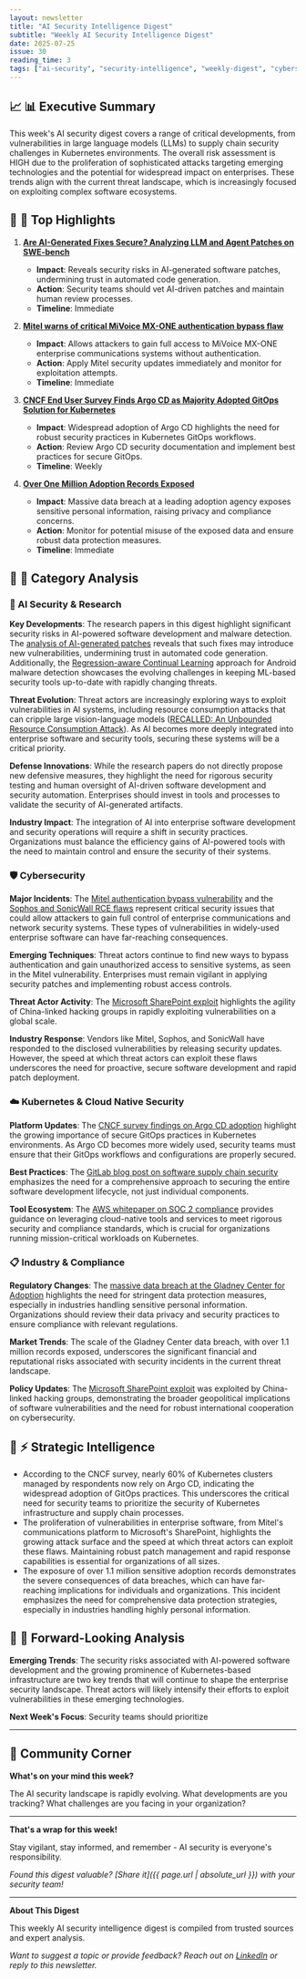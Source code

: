 ```yaml
---
layout: newsletter
title: "AI Security Intelligence Digest"
subtitle: "Weekly AI Security Intelligence Digest"
date: 2025-07-25
issue: 30
reading_time: 3
tags: ["ai-security", "security-intelligence", "weekly-digest", "cybersecurity"]
---
```


## 📈 📊 Executive Summary

This week's AI security digest covers a range of critical developments, from vulnerabilities in large language models (LLMs) to supply chain security challenges in Kubernetes environments. The overall risk assessment is HIGH due to the proliferation of sophisticated attacks targeting emerging technologies and the potential for widespread impact on enterprises. These trends align with the current threat landscape, which is increasingly focused on exploiting complex software ecosystems.

## 📰 🎯 Top Highlights

1. **[Are AI-Generated Fixes Secure? Analyzing LLM and Agent Patches on SWE-bench](https://arxiv.org/abs/2507.02976)**
   - **Impact**: Reveals security risks in AI-generated software patches, undermining trust in automated code generation.
   - **Action**: Security teams should vet AI-driven patches and maintain human review processes.
   - **Timeline**: Immediate

2. **[Mitel warns of critical MiVoice MX-ONE authentication bypass flaw](https://www.bleepingcomputer.com/news/security/mitel-warns-of-critical-mivoice-mx-one-authentication-bypass-flaw/)**
   - **Impact**: Allows attackers to gain full access to MiVoice MX-ONE enterprise communications systems without authentication.
   - **Action**: Apply Mitel security updates immediately and monitor for exploitation attempts.
   - **Timeline**: Immediate

3. **[CNCF End User Survey Finds Argo CD as Majority Adopted GitOps Solution for Kubernetes](https://www.cncf.io/announcements/2025/07/24/cncf-end-user-survey-finds-argo-cd-as-majority-adopted-gitops-solution-for-kubernetes/)**
   - **Impact**: Widespread adoption of Argo CD highlights the need for robust security practices in Kubernetes GitOps workflows.
   - **Action**: Review Argo CD security documentation and implement best practices for secure GitOps.
   - **Timeline**: Weekly

4. **[Over One Million Adoption Records Exposed](https://informationsecuritybuzz.com/over-one-million-adoption-records-exposed/)**
   - **Impact**: Massive data breach at a leading adoption agency exposes sensitive personal information, raising privacy and compliance concerns.
   - **Action**: Monitor for potential misuse of the exposed data and ensure robust data protection measures.
   - **Timeline**: Immediate

## 📰 📂 Category Analysis

### 🤖 AI Security & Research
**Key Developments**: The research papers in this digest highlight significant security risks in AI-powered software development and malware detection. The [analysis of AI-generated patches](https://arxiv.org/abs/2507.02976) reveals that such fixes may introduce new vulnerabilities, undermining trust in automated code generation. Additionally, the [Regression-aware Continual Learning](https://arxiv.org/abs/2507.18313) approach for Android malware detection showcases the evolving challenges in keeping ML-based security tools up-to-date with rapidly changing threats.

**Threat Evolution**: Threat actors are increasingly exploring ways to exploit vulnerabilities in AI systems, including resource consumption attacks that can cripple large vision-language models ([RECALLED: An Unbounded Resource Consumption Attack](https://arxiv.org/abs/2507.18053)). As AI becomes more deeply integrated into enterprise software and security tools, securing these systems will be a critical priority.

**Defense Innovations**: While the research papers do not directly propose new defensive measures, they highlight the need for rigorous security testing and human oversight of AI-driven software development and security automation. Enterprises should invest in tools and processes to validate the security of AI-generated artifacts.

**Industry Impact**: The integration of AI into enterprise software development and security operations will require a shift in security practices. Organizations must balance the efficiency gains of AI-powered tools with the need to maintain control and ensure the security of their systems.

### 🛡️ Cybersecurity
**Major Incidents**: The [Mitel authentication bypass vulnerability](https://www.bleepingcomputer.com/news/security/mitel-warns-of-critical-mivoice-mx-one-authentication-bypass-flaw/) and the [Sophos and SonicWall RCE flaws](https://thehackernews.com/2025/07/sophos-and-sonicwall-patch-critical-rce.html) represent critical security issues that could allow attackers to gain full control of enterprise communications and network security systems. These types of vulnerabilities in widely-used enterprise software can have far-reaching consequences.

**Emerging Techniques**: Threat actors continue to find new ways to bypass authentication and gain unauthorized access to sensitive systems, as seen in the Mitel vulnerability. Enterprises must remain vigilant in applying security patches and implementing robust access controls.

**Threat Actor Activity**: The [Microsoft SharePoint exploit](https://www.csoonline.com/article/4027971/microsofts-incomplete-sharepoint-patch-led-to-global-exploits-by-china-linked-hackers.html) highlights the agility of China-linked hacking groups in rapidly exploiting vulnerabilities on a global scale.

**Industry Response**: Vendors like Mitel, Sophos, and SonicWall have responded to the disclosed vulnerabilities by releasing security updates. However, the speed at which threat actors can exploit these flaws underscores the need for proactive, secure software development and rapid patch deployment.

### ☁️ Kubernetes & Cloud Native Security
**Platform Updates**: The [CNCF survey findings on Argo CD adoption](https://www.cncf.io/announcements/2025/07/24/cncf-end-user-survey-finds-argo-cd-as-majority-adopted-gitops-solution-for-kubernetes/) highlight the growing importance of secure GitOps practices in Kubernetes environments. As Argo CD becomes more widely used, security teams must ensure that their GitOps workflows and configurations are properly secured.

**Best Practices**: The [GitLab blog post on software supply chain security](https://about.gitlab.com/blog/software-supply-chain-security-guide-why-organizations-struggle/) emphasizes the need for a comprehensive approach to securing the entire software development lifecycle, not just individual components.

**Tool Ecosystem**: The [AWS whitepaper on SOC 2 compliance](https://aws.amazon.com/blogs/security/new-whitepaper-available-aicpa-soc-2-compliance-guide-on-aws/) provides guidance on leveraging cloud-native tools and services to meet rigorous security and compliance standards, which is crucial for organizations running mission-critical workloads on Kubernetes.

### 📋 Industry & Compliance
**Regulatory Changes**: The [massive data breach at the Gladney Center for Adoption](https://informationsecuritybuzz.com/over-one-million-adoption-records-exposed/) highlights the need for stringent data protection measures, especially in industries handling sensitive personal information. Organizations should review their data privacy and security practices to ensure compliance with relevant regulations.

**Market Trends**: The scale of the Gladney Center data breach, with over 1.1 million records exposed, underscores the significant financial and reputational risks associated with security incidents in the current threat landscape.

**Policy Updates**: The [Microsoft SharePoint exploit](https://www.csoonline.com/article/4027971/microsofts-incomplete-sharepoint-patch-led-to-global-exploits-by-china-linked-hackers.html) was exploited by China-linked hacking groups, demonstrating the broader geopolitical implications of software vulnerabilities and the need for robust international cooperation on cybersecurity.

## 🧠 ⚡ Strategic Intelligence

- According to the CNCF survey, nearly 60% of Kubernetes clusters managed by respondents now rely on Argo CD, indicating the widespread adoption of GitOps practices. This underscores the critical need for security teams to prioritize the security of Kubernetes infrastructure and supply chain processes.
- The proliferation of vulnerabilities in enterprise software, from Mitel's communications platform to Microsoft's SharePoint, highlights the growing attack surface and the speed at which threat actors can exploit these flaws. Maintaining robust patch management and rapid response capabilities is essential for organizations of all sizes.
- The exposure of over 1.1 million sensitive adoption records demonstrates the severe consequences of data breaches, which can have far-reaching implications for individuals and organizations. This incident emphasizes the need for comprehensive data protection strategies, especially in industries handling highly personal information.

## 📰 🔮 Forward-Looking Analysis

**Emerging Trends**: The security risks associated with AI-powered software development and the growing prominence of Kubernetes-based infrastructure are two key trends that will continue to shape the enterprise security landscape. Threat actors will likely intensify their efforts to exploit vulnerabilities in these emerging technologies.

**Next Week's Focus**: Security teams should prioritize

---

## 💬 Community Corner

**What's on your mind this week?** 

The AI security landscape is rapidly evolving. What developments are you tracking? What challenges are you facing in your organization?

---

**That's a wrap for this week!**

Stay vigilant, stay informed, and remember - AI security is everyone's responsibility.

*Found this digest valuable? [Share it]({{ page.url | absolute_url }}) with your security team!*

---

**About This Digest**

This weekly AI security intelligence digest is compiled from trusted sources and expert analysis. 

*Want to suggest a topic or provide feedback? Reach out on [LinkedIn](https://linkedin.com/in/aminraji) or reply to this newsletter.*